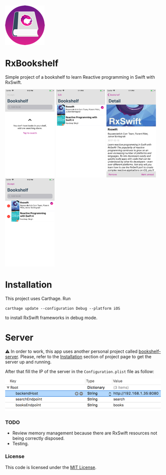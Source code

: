 ![Icon](etc/rxbookshelf.png)

# RxBookshelf

Simple project of a bookshelf to learn Reactive programming in Swift with RxSwift.

<img src="etc/screen4.png" width=160> <img src="etc/screen1.png" width=160> <img src="etc/screen2.png" width=160> <img src="etc/screen3.png" width=160>
# Installation

This project uses Carthage. Run 

`carthage update --configuration Debug --platform iOS` 

to install RxSwift frameworks in debug mode.

# Server

⚠️ In order to work, this app uses another personal project called [bookshelf-server](https://github.com/emenegro/bookshelf-server). Please, refer to the [Installation](https://github.com/emenegro/bookshelf-server#installation) section of project page to get the server up and running.

After that fill the IP of the server in the `Configuration.plist` file as follow:

![Icon](etc/config.png)

### TODO
- Review memory management because there are RxSwift resources not being correctly disposed.
- Testing.

### License
This code is licensed under the [MIT License](LICENSE).
